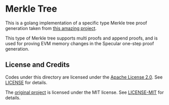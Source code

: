 # Merkle Tree

This is a golang implementation of a specific type Merkle tree proof generation taken from [this amazing project](https://github.com/circle-free/merkle-trees).

This type of Merkle tree supports multi proofs and append proofs, and is used for proving EVM memory changes in the Specular one-step proof generation.

## License and Credits

Codes under this directory are licensed under the [Apache License 2.0](https://www.apache.org/licenses/LICENSE-2.0). See [LICENSE](../LICENSE) for details.

The [original project](https://github.com/circle-free/merkle-trees) is licensed under the MIT license. See [LICENSE-MIT](./LICENSE-MIT) for details.
